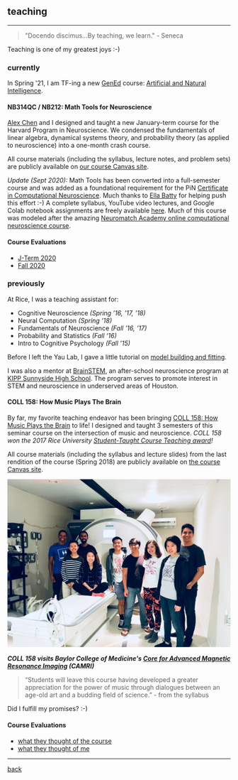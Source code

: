 
## teaching
***
> "Docendo discimus...By teaching, we learn."  - Seneca

Teaching is one of my greatest joys :-)

### currently

In Spring '21, I am TF-ing a new [GenEd](https://gened.fas.harvard.edu/) course: [Artificial and Natural Intelligence](https://gened.fas.harvard.edu/classes/artificial-and-natural-intelligence).

#### NB314QC / NB212: Math Tools for Neuroscience
[Alex Chen](https://twitter.com/alexbchen) and I designed and taught a new January-term course for the Harvard Program in Neuroscience. We condensed the fundamentals of linear algebra, dynamical systems theory, and probability theory (as applied to neuroscience) into a one-month crash course.

All course materials (including the syllabus, lecture notes, and problem sets) are publicly available on [our course Canvas site](https://canvas.harvard.edu/courses/71556).

_Update (Sept 2020):_ Math Tools has been converted into a full-semester course and was added as a foundational requirement for the PiN [Certificate in Computational Neuroscience](https://www.hms.harvard.edu/dms/neuroscience/curriculum/certificate.html). Much thanks to [Ella Batty](https://ebatty.github.io/) for helping push this effort :-) A complete syllabus, YouTube video lectures, and Google Colab notebook assignments are freely available [here](https://github.com/ebatty/MathToolsforNeuroscience). Much of this course was modeled after the amazing [Neuromatch Academy online computational neuroscience course](https://www.neuromatchacademy.org/syllabus).

#### Course Evaluations
* [J-Term 2020](./files/nb314qc_evals.pdf)
* [Fall 2020](./files/nb212_evals.pdf)

### previously
At Rice, I was a teaching assistant for:

* Cognitive Neuroscience _(Spring ’16, ’17, ’18)_
* Neural Computation _(Spring ’18)_
* Fundamentals of Neuroscience _(Fall ’16, ’17)_
* Probability and Statistics _(Fall ‘16)_
* Intro to Cognitive Psychology _(Fall ’15)_

Before I left the Yau Lab, I gave a little tutorial on [model building and fitting](./files/lai_modeling.pdf).

I was also a mentor at [BrainSTEM](https://tmcbrainstem.org/), an after-school neuroscience program at [KIPP Sunnyside High School](http://kipphouston.org/sunnyside). The program serves to promote interest in STEM and neuroscience in underserved areas of Houston.

#### COLL 158: How Music Plays The Brain

By far, my favorite teaching endeavor has been bringing [COLL 158: How Music Plays the Brain](https://courses.rice.edu/admweb/!SWKSCAT.cat?p_action=CATALIST&p_acyr_code=2019&p_crse_numb=158&p_subj=COLL) to life! I designed and taught 3 semesters of this seminar course on the intersection of music and neuroscience. _COLL 158 won the 2017 Rice University [Student-Taught Course Teaching award](https://cte.rice.edu/stc#award)!_

All course materials (including the syllabus and lecture slides) from the last rendition of the course (Spring 2018) are publicly available on [the course Canvas site](https://canvas.rice.edu/courses/10423/).

![Visiting CAMRI](./files/coll158camri.jpg)

_**COLL 158 visits Baylor College of Medicine's [Core for Advanced Magnetic Resonance Imaging](https://www.bcm.edu/research/centers/advanced-mr-imaging) (CAMRI)**_

> “Students will leave this course having developed a greater appreciation for the power of music through dialogues between an age-old art and a budding field of science.”  - from the syllabus

Did I fulfill my promises? :-)

#### Course Evaluations
* [what they thought of the course](./files/coll158_evals.pdf)
* [what they thought of me](./files/coll158_teaching.pdf)

***
[back](./)
